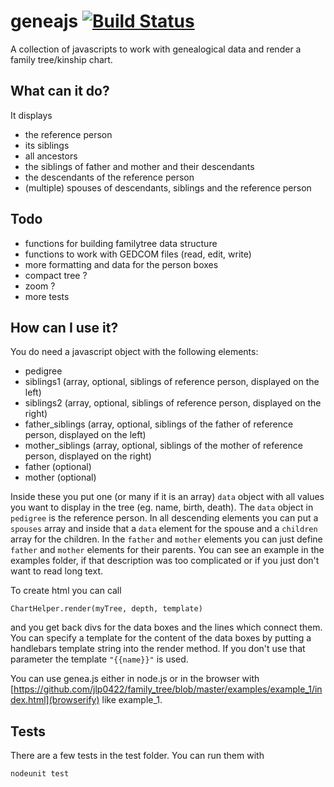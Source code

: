 geneajs [![Build Status](https://travis-ci.org/djfun/geneajs.png?branch=master)](https://travis-ci.org/djfun/geneajs)
================

A collection of javascripts to work with genealogical data and render a family tree/kinship chart.

What can it do?
---------------

It displays

*  the reference person
*  its siblings
*  all ancestors
*  the siblings of father and mother and their descendants
*  the descendants of the reference person
*  (multiple) spouses of descendants, siblings and the reference person

Todo
----
* functions for building familytree data structure
* functions to work with GEDCOM files (read, edit, write)
* more formatting and data for the person boxes
* compact tree ?
* zoom ?
* more tests

How can I use it?
-----------------
You do need a javascript object with the following elements:
* pedigree
* siblings1 (array, optional, siblings of reference person, displayed on the left)
* siblings2 (array, optional, siblings of reference person, displayed on the right)
* father_siblings (array, optional, siblings of the father of reference person, displayed on the left)
* mother_siblings (array, optional, siblings of the mother of reference person, displayed on the right)
* father (optional)
* mother (optional)

Inside these you put one (or many if it is an array) `data` object with all values you want to display in the tree (eg. name, birth, death). The `data` object in `pedigree` is the reference person. In all descending elements you can put a `spouses` array and inside that a `data` element for the spouse and a `children` array for the children. In the `father` and `mother` elements you can just define `father` and `mother` elements for their parents.
You can see an example in the examples folder, if that description was too complicated or if you just don't want to read long text.

To create html you can call

    ChartHelper.render(myTree, depth, template)

and you get back divs for the data boxes and the lines which connect them. You can specify a template for the content of the data boxes by putting a handlebars template string into the render method. If you don't use that parameter the template `"{{name}}"` is used.

You can use genea.js either in node.js or in the browser with [https://github.com/jlp0422/family_tree/blob/master/examples/example_1/index.html](browserify) like example_1.

Tests
-----
There are a few tests in the test folder. You can run them with

    nodeunit test

